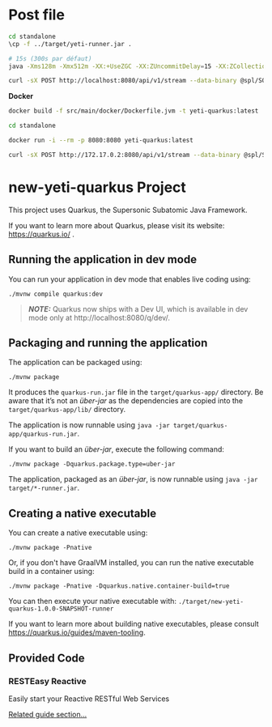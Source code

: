 # Post file

```bash
cd standalone
\cp -f ../target/yeti-runner.jar .

# 15s (300s par défaut)
java -Xms128m -Xmx512m -XX:+UseZGC -XX:ZUncommitDelay=15 -XX:ZCollectionInterval=5 -jar yeti-runner.jar

curl -sX POST http://localhost:8080/api/v1/stream --data-binary @spl/SOC800_36370.yaml.processed -o spl/test.xls -H 'Content-Type: application/yaml'
```

**Docker**
```bash
docker build -f src/main/docker/Dockerfile.jvm -t yeti-quarkus:latest .

cd standalone

docker run -i --rm -p 8080:8080 yeti-quarkus:latest

curl -sX POST http://172.17.0.2:8080/api/v1/stream --data-binary @spl/SOC800_36370.yaml.processed -o spl/test.xls -H 'Content-Type: application/yaml'
```







# new-yeti-quarkus Project

This project uses Quarkus, the Supersonic Subatomic Java Framework.

If you want to learn more about Quarkus, please visit its website: https://quarkus.io/ .

## Running the application in dev mode

You can run your application in dev mode that enables live coding using:
```shell script
./mvnw compile quarkus:dev
```

> **_NOTE:_**  Quarkus now ships with a Dev UI, which is available in dev mode only at http://localhost:8080/q/dev/.

## Packaging and running the application

The application can be packaged using:
```shell script
./mvnw package
```
It produces the `quarkus-run.jar` file in the `target/quarkus-app/` directory.
Be aware that it’s not an _über-jar_ as the dependencies are copied into the `target/quarkus-app/lib/` directory.

The application is now runnable using `java -jar target/quarkus-app/quarkus-run.jar`.

If you want to build an _über-jar_, execute the following command:
```shell script
./mvnw package -Dquarkus.package.type=uber-jar
```

The application, packaged as an _über-jar_, is now runnable using `java -jar target/*-runner.jar`.

## Creating a native executable

You can create a native executable using: 
```shell script
./mvnw package -Pnative
```

Or, if you don't have GraalVM installed, you can run the native executable build in a container using: 
```shell script
./mvnw package -Pnative -Dquarkus.native.container-build=true
```

You can then execute your native executable with: `./target/new-yeti-quarkus-1.0.0-SNAPSHOT-runner`

If you want to learn more about building native executables, please consult https://quarkus.io/guides/maven-tooling.

## Provided Code

### RESTEasy Reactive

Easily start your Reactive RESTful Web Services

[Related guide section...](https://quarkus.io/guides/getting-started-reactive#reactive-jax-rs-resources)

